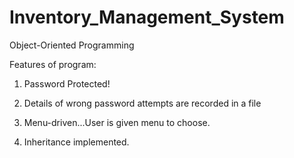 # Inventory_Management_System
Object-Oriented Programming

Features of program:

1. Password Protected!

2. Details of wrong password attempts are recorded in a file

3. Menu-driven...User is given menu to choose.

4. Inheritance implemented.
